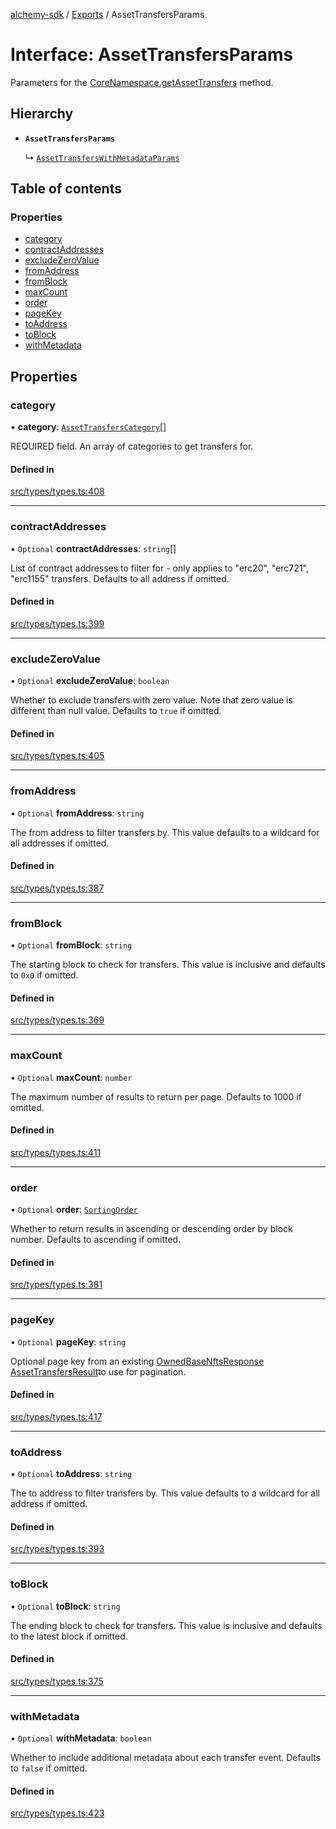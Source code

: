 [alchemy-sdk](../README.md) / [Exports](../modules.md) / AssetTransfersParams

# Interface: AssetTransfersParams

Parameters for the [CoreNamespace.getAssetTransfers](../classes/CoreNamespace.md#getassettransfers) method.

## Hierarchy

- **`AssetTransfersParams`**

  ↳ [`AssetTransfersWithMetadataParams`](AssetTransfersWithMetadataParams.md)

## Table of contents

### Properties

- [category](AssetTransfersParams.md#category)
- [contractAddresses](AssetTransfersParams.md#contractaddresses)
- [excludeZeroValue](AssetTransfersParams.md#excludezerovalue)
- [fromAddress](AssetTransfersParams.md#fromaddress)
- [fromBlock](AssetTransfersParams.md#fromblock)
- [maxCount](AssetTransfersParams.md#maxcount)
- [order](AssetTransfersParams.md#order)
- [pageKey](AssetTransfersParams.md#pagekey)
- [toAddress](AssetTransfersParams.md#toaddress)
- [toBlock](AssetTransfersParams.md#toblock)
- [withMetadata](AssetTransfersParams.md#withmetadata)

## Properties

### category

• **category**: [`AssetTransfersCategory`](../enums/AssetTransfersCategory.md)[]

REQUIRED field. An array of categories to get transfers for.

#### Defined in

[src/types/types.ts:408](https://github.com/stanleyjones/alchemy-sdk-js/blob/1bebd8bb/src/types/types.ts#L408)

___

### contractAddresses

• `Optional` **contractAddresses**: `string`[]

List of contract addresses to filter for - only applies to "erc20",
"erc721", "erc1155" transfers. Defaults to all address if omitted.

#### Defined in

[src/types/types.ts:399](https://github.com/stanleyjones/alchemy-sdk-js/blob/1bebd8bb/src/types/types.ts#L399)

___

### excludeZeroValue

• `Optional` **excludeZeroValue**: `boolean`

Whether to exclude transfers with zero value. Note that zero value is
different than null value. Defaults to `true` if omitted.

#### Defined in

[src/types/types.ts:405](https://github.com/stanleyjones/alchemy-sdk-js/blob/1bebd8bb/src/types/types.ts#L405)

___

### fromAddress

• `Optional` **fromAddress**: `string`

The from address to filter transfers by. This value defaults to a wildcard
for all addresses if omitted.

#### Defined in

[src/types/types.ts:387](https://github.com/stanleyjones/alchemy-sdk-js/blob/1bebd8bb/src/types/types.ts#L387)

___

### fromBlock

• `Optional` **fromBlock**: `string`

The starting block to check for transfers. This value is inclusive and
defaults to `0x0` if omitted.

#### Defined in

[src/types/types.ts:369](https://github.com/stanleyjones/alchemy-sdk-js/blob/1bebd8bb/src/types/types.ts#L369)

___

### maxCount

• `Optional` **maxCount**: `number`

The maximum number of results to return per page. Defaults to 1000 if omitted.

#### Defined in

[src/types/types.ts:411](https://github.com/stanleyjones/alchemy-sdk-js/blob/1bebd8bb/src/types/types.ts#L411)

___

### order

• `Optional` **order**: [`SortingOrder`](../enums/SortingOrder.md)

Whether to return results in ascending or descending order by block number.
Defaults to ascending if omitted.

#### Defined in

[src/types/types.ts:381](https://github.com/stanleyjones/alchemy-sdk-js/blob/1bebd8bb/src/types/types.ts#L381)

___

### pageKey

• `Optional` **pageKey**: `string`

Optional page key from an existing [OwnedBaseNftsResponse](OwnedBaseNftsResponse.md)
[AssetTransfersResult](AssetTransfersResult.md)to use for pagination.

#### Defined in

[src/types/types.ts:417](https://github.com/stanleyjones/alchemy-sdk-js/blob/1bebd8bb/src/types/types.ts#L417)

___

### toAddress

• `Optional` **toAddress**: `string`

The to address to filter transfers by. This value defaults to a wildcard
for all address if omitted.

#### Defined in

[src/types/types.ts:393](https://github.com/stanleyjones/alchemy-sdk-js/blob/1bebd8bb/src/types/types.ts#L393)

___

### toBlock

• `Optional` **toBlock**: `string`

The ending block to check for transfers. This value is inclusive and
defaults to the latest block if omitted.

#### Defined in

[src/types/types.ts:375](https://github.com/stanleyjones/alchemy-sdk-js/blob/1bebd8bb/src/types/types.ts#L375)

___

### withMetadata

• `Optional` **withMetadata**: `boolean`

Whether to include additional metadata about each transfer event. Defaults
to `false` if omitted.

#### Defined in

[src/types/types.ts:423](https://github.com/stanleyjones/alchemy-sdk-js/blob/1bebd8bb/src/types/types.ts#L423)
